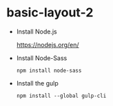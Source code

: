 # basic-layout-2

- Install Node.js

    https://nodejs.org/en/
    
- Install Node-Sass 

    ``npm install node-sass``
- Install the gulp

    `npm install --global gulp-cli`   
